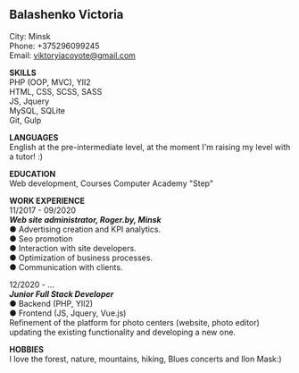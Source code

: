 ## Balashenko Victoria <br>
City: Minsk <br>
Phone: +375296099245 <br>
Email: viktoryiacoyote@gmail.com <br>

**SKILLS** <br>
PHP (OOP, MVC), YII2 <br>
HTML, CSS, SCSS, SASS <br>
JS, Jquery <br>
MySQL, SQLite <br>
Git, Gulp<br>

**LANGUAGES**<br>
English at the pre-intermediate level, at the moment I'm raising my level with a tutor! :)

**EDUCATION** <br>
Web development, Courses Computer Academy "Step"

**WORK EXPERIENCE** <br>
11/2017 - 09/2020 <br>
***Web site administrator, Roger.by, Minsk*** <br>
● Advertising creation and KPI analytics. <br>
● Seo promotion <br>
● Interaction with site developers. <br>
● Optimization of business processes.<br>
● Сommunication with clients.<br>

12/2020 - ... <br>
***Junior Full Stack Developer*** <br>
● Backend (PHP, YII2) <br>
● Frontend (JS, Jquery, Vue.js) <br>
Refinement of the platform for photo centers (website, photo editor) updating the existing functionality and developing a new one.

**HOBBIES** <br>
I love the forest, nature, mountains, hiking, Blues
concerts and Ilon Mask:)

